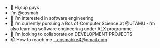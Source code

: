 - 👋 Hi,sup guys
-  I’m @cosmah
- 👀 I’m interested in software engineering 
- 🌱 I’m currently pursuing a Bcs of Computer Science at @UTAMU
-I'm also learning software engineering under ALX programme
- 💞️ I’m looking to collaborate on DEVELOPMENT PROJECTS
- 📫 How to reach me ...cosmahke4@gmail.com

<!---
cosmah/cosmah is a ✨ special ✨ repository because its `README.md` (this file) appears on your GitHub profile.
You can click the Preview link to take a look at your changes.
--->
